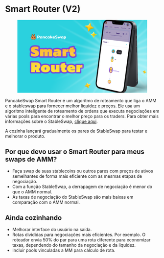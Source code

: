 # Smart Router (V2)

<figure><img src="../../../.gitbook/assets/Smart Router.png" alt=""><figcaption></figcaption></figure>

PancakeSwap Smart Router é um algoritmo de roteamento que liga o AMM e o stableswap para fornecer melhor liquidez e preços. Ele usa um algoritmo inteligente de roteamento de ordens que executa negociações em várias pools para encontrar o melhor preço para os traders. Para obter mais informações sobre o StableSwap, [clique aqui](https://docs.pancakeswap.finance/v/portuguese-brazilian/produtos/stableswap).&#x20;

A cozinha lançará gradualmente os pares de StableSwap para testar e melhorar o produto.&#x20;

## Por que devo usar o Smart Router para meus swaps de AMM?&#x20;

* Faça swap de suas stablecoins ou outros pares com preços de ativos semelhantes de forma mais eficiente com as mesmas etapas de negociação.&#x20;
* Com a função StableSwap, a derrapagem de negociação é menor do que o AMM normal.&#x20;
* As taxas de negociação do StableSwap são mais baixas em comparação com o AMM normal.&#x20;

## Ainda cozinhando

* Melhorar interface do usuário na saída.&#x20;
* Rotas divididas para negociações mais eficientes. Por exemplo. O roteador envia 50% do par para uma rota diferente para economizar taxas, dependendo do tamanho da negociação e da liquidez.&#x20;
* Incluir pools vinculadas a MM para cálculo de rota.
